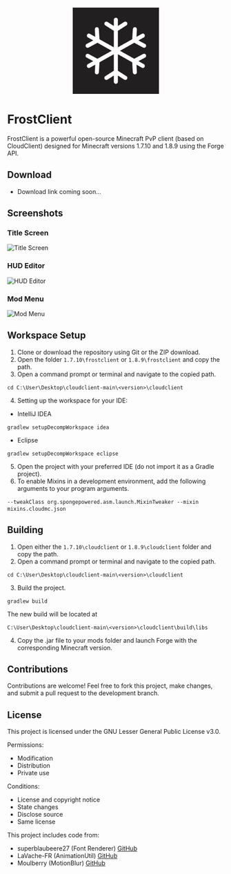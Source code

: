 <p align="center">
  <img src="/screenshots/FrostLogoV2.png" alt="Logo" width="200" height="200">
</p>


# FrostClient
FrostClient is a powerful open-source Minecraft PvP client (based on CloudClient) designed for Minecraft versions 1.7.10 and 1.8.9 using the Forge API.

## Download
- Download link coming soon...

## Screenshots
### Title Screen
![Title Screen](https://media.discordapp.net/attachments/1117324391869595680/1122617589688979496/image.png?width=1154&height=610)

### HUD Editor
![HUD Editor](https://media.discordapp.net/attachments/1117324391869595680/1122617883822936106/image.png?width=1157&height=610)

### Mod Menu
![Mod Menu](https://media.discordapp.net/attachments/1117324391869595680/1122618027217780827/image.png?width=1149&height=610)

## Workspace Setup
1. Clone or download the repository using Git or the ZIP download.
2. Open the folder `1.7.10\frostclient` or `1.8.9\frostclient` and copy the path.
3. Open a command prompt or terminal and navigate to the copied path.
```
cd C:\User\Desktop\cloudclient-main\<version>\cloudclient
```
4. Setting up the workspace for your IDE:
- IntelliJ IDEA
```
gradlew setupDecompWorkspace idea
```
- Eclipse
```
gradlew setupDecompWorkspace eclipse
```
5. Open the project with your preferred IDE (do not import it as a Gradle project).
6. To enable Mixins in a development environment, add the following arguments to your program arguments.
```
--tweakClass org.spongepowered.asm.launch.MixinTweaker --mixin mixins.cloudmc.json
```

## Building
1. Open either the `1.7.10\cloudclient` or `1.8.9\cloudclient` folder and copy the path.
2. Open a command prompt or terminal and navigate to the copied path.
```
cd C:\User\Desktop\cloudclient-main\<version>\cloudclient
```
3. Build the project.
```
gradlew build
```
The new build will be located at
```
C:\User\Desktop\cloudclient-main\<version>\cloudclient\build\libs
```
4. Copy the .jar file to your mods folder and launch Forge with the corresponding Minecraft version.

## Contributions
Contributions are welcome! Feel free to fork this project, make changes, and submit a pull request to the development branch.

## License
This project is licensed under the GNU Lesser General Public License v3.0.

Permissions:
- Modification
- Distribution
- Private use

Conditions:
- License and copyright notice
- State changes
- Disclose source
- Same license

This project includes code from:
- superblaubeere27 (Font Renderer) [GitHub](https://github.com/superblaubeere27)
- LaVache-FR (AnimationUtil) [GitHub](https://github.com/LaVache-FR)
- Moulberry (MotionBlur) [GitHub](https://github.com/Moulberry)
